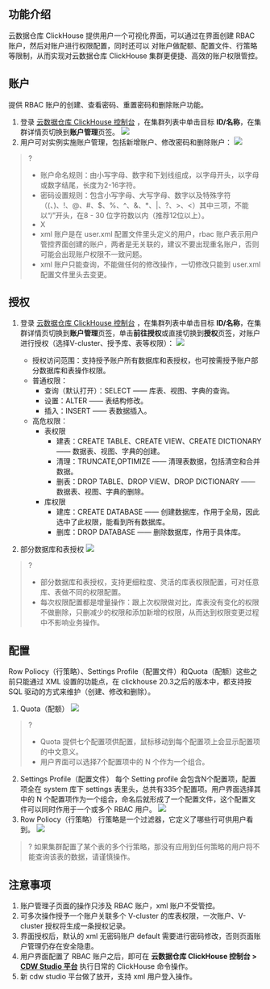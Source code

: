 ## 功能介绍
云数据仓库 ClickHouse 提供用户一个可视化界面，可以通过在界面创建 RBAC 账户，然后对账户进行权限配置，同时还可以
对账户做配额、配置文件、行策略等限制，从而实现对云数据仓库 ClickHouse 集群更便捷、高效的账户权限管控。

## 账户
提供 RBAC 账户的创建、查看密码、重置密码和删除账户功能。
1. 登录 [云数据仓库 ClickHouse 控制台](https://console.cloud.tencent.com/cdwch) ，在集群列表中单击目标 **ID/名称**，在集群详情页切换到**账户管理**页签。
![](https://qcloudimg.tencent-cloud.cn/raw/e5b82fe203430df4a376675bbca878e0.png)
2. 用户可对实例实施账户管理，包括新增账户、修改密码和删除账户：
![](https://qcloudimg.tencent-cloud.cn/raw/1fa892cfc771647f2a936d63b9e0b178.png)
>? 
>- 账户命名规则：由⼩写字⺟、数字和下划线组成，以字⺟开头，以字⺟或数字结尾，⻓度为2-16字符。
>- 密码设置规则：包含⼩写字⺟、⼤写字⺟、数字以及特殊字符（(、)、!、@、#、$、%、^、&、*、|、?、>、<）其中三项，不能以“/”开头，在8 - 30 位字符数以内（推荐12位以上）。
>- X
>- xml 账户是在 user.xml 配置文件里头定义的用户，rbac 账户表示用户管控界面创建的账户，两者是无关联的，建议不要出现重名账户，否则可能会出现账户权限不一致问题。
>- xml 账户只能查询，不能做任何的修改操作，一切修改只能到 user.xml 配置文件里头去变更。

## 授权
1. 登录 [云数据仓库 ClickHouse 控制台](https://console.cloud.tencent.com/cdwch) ，在集群列表中单击目标 **ID/名称**，在集群详情页切换到**账户管理**页签，单击**前往授权**或直接切换到**授权**页签，对账户进行授权（选择V-cluster、授予库、表等权限）：
![](https://qcloudimg.tencent-cloud.cn/raw/06bc5c7b9d0ef44c787a6a6e5f03ab06.jpg)
	- 授权访问范围：⽀持授予账户所有数据库和表授权，也可按需授予账户部分数据库和表操作权限。
	- 普通权限：
		- 查询（默认打开）：SELECT —— 库表、视图、字典的查询。
		- 设置：ALTER —— 表结构修改。
		- 插⼊：INSERT ——  表数据插⼊。
	- ⾼危权限：
		-  表权限
			- 建表：CREATE TABLE、CREATE VIEW、CREATE DICTIONARY —— 数据表、视图、字典的创建。
			- 清理：TRUNCATE,OPTIMIZE —— 清理表数据，包括清空和合并数据。
			- 删表：DROP TABLE、DROP VIEW、DROP DICTIONARY ——  数据表、视图、字典的删除。
		-  库权限
 			- 建库：CREATE DATABASE —— 创建数据库，作⽤于全局，因此选中了此权限，能看到所有数据库。
 			- 删库：DROP DATABASE —— 删除数据库，作⽤于具体库。

2. 部分数据库和表授权
![](https://qcloudimg.tencent-cloud.cn/raw/33748336978e640644e1f10587a8a374.jpg)
>? 
>- 部分数据库和表授权，⽀持更细粒度、灵活的库表权限配置，可对任意库、表做不同的权限配置。
>- 每次权限配置都是增量操作：跟上次权限做对⽐，库表没有变化的权限不做删除，只删减少的权限和添加新增的权限，从⽽达到权限变更过程中不影响业务操作。

## 配置
Row Poliocy（行策略）、Settings Profile（配置文件）和Quota（配额）这些之前只能通过 XML 设置的功能点，在 clickhouse 20.3之后的版本中，都支持按 SQL 驱动的方式来维护（创建、修改和删除）。
1. Quota（配额）
![](https://qcloudimg.tencent-cloud.cn/raw/7be6540b7ae3061dc66e0faf37f7b8e7.jpg)
>? 
>- Quota 提供七个配置项供配置，⿏标移动到每个配置项上会显示配置项的中⽂意义。
>- ⽤户界⾯可以选择7个配置项中的 N 个作为⼀个组合。

2. Settings Profile（配置文件）
每个 Setting profile 会包含N个配置项，配置项全在 system 库下 settings 表⾥头，总共有335个配置项。⽤户界⾯选择其中的 N 个配置项作为⼀个组合，命名后就形成了⼀个配置⽂件，这个配置⽂件可以同时作⽤于⼀个或多个 RBAC ⽤户。
![](https://qcloudimg.tencent-cloud.cn/raw/54a8614a3c12ed9ac4efd5575fa98639.jpg)
3. Row Poliocy（行策略）
⾏策略是⼀个过滤器，它定义了哪些⾏可供⽤户看到。
![](https://qcloudimg.tencent-cloud.cn/raw/4c16935b55a8cb7fbeaa9c4418457cc1.jpg)
>? 如果集群配置了某个表的多个⾏策略，那没有应⽤到任何策略的⽤户将不能查询该表的数据，请谨慎操作。

## 注意事项
1. 账户管理子页面的操作只涉及 RBAC 账户，xml 账户不受管控。
2. 可多次操作授予一个账户关联多个 V-cluster 的库表权限，一次账户、V-cluster 授权将生成一条授权记录。
3. 界面授权后，默认的 xml 无密码账户 default 需要进行密码修改，否则页面账户管理仍存在安全隐患。
4. 用户界面配置了 RBAC 账户之后，即可在 **云数据仓库 ClickHouse 控制台 >** [**CDW Studio 平台**](https://console.cloud.tencent.com/cdwch/dms?hideLeftNav=true&hideWidget=true) 执行日常的 ClickHouse 命令操作。
5. 新 cdw studio 平台做了放开，支持 xml 用户登入操作。
